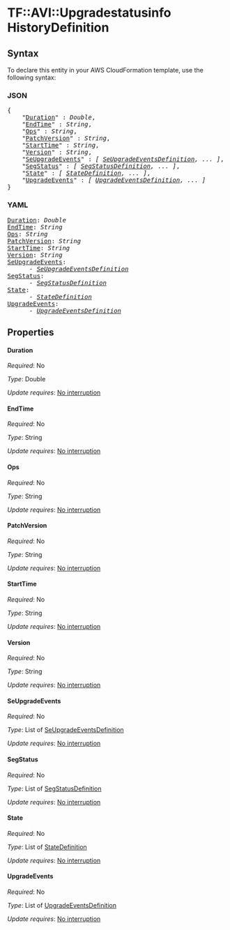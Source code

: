 # TF::AVI::Upgradestatusinfo HistoryDefinition

## Syntax

To declare this entity in your AWS CloudFormation template, use the following syntax:

### JSON

<pre>
{
    "<a href="#duration" title="Duration">Duration</a>" : <i>Double</i>,
    "<a href="#endtime" title="EndTime">EndTime</a>" : <i>String</i>,
    "<a href="#ops" title="Ops">Ops</a>" : <i>String</i>,
    "<a href="#patchversion" title="PatchVersion">PatchVersion</a>" : <i>String</i>,
    "<a href="#starttime" title="StartTime">StartTime</a>" : <i>String</i>,
    "<a href="#version" title="Version">Version</a>" : <i>String</i>,
    "<a href="#seupgradeevents" title="SeUpgradeEvents">SeUpgradeEvents</a>" : <i>[ <a href="seupgradeeventsdefinition.md">SeUpgradeEventsDefinition</a>, ... ]</i>,
    "<a href="#segstatus" title="SegStatus">SegStatus</a>" : <i>[ <a href="segstatusdefinition.md">SegStatusDefinition</a>, ... ]</i>,
    "<a href="#state" title="State">State</a>" : <i>[ <a href="statedefinition.md">StateDefinition</a>, ... ]</i>,
    "<a href="#upgradeevents" title="UpgradeEvents">UpgradeEvents</a>" : <i>[ <a href="upgradeeventsdefinition.md">UpgradeEventsDefinition</a>, ... ]</i>
}
</pre>

### YAML

<pre>
<a href="#duration" title="Duration">Duration</a>: <i>Double</i>
<a href="#endtime" title="EndTime">EndTime</a>: <i>String</i>
<a href="#ops" title="Ops">Ops</a>: <i>String</i>
<a href="#patchversion" title="PatchVersion">PatchVersion</a>: <i>String</i>
<a href="#starttime" title="StartTime">StartTime</a>: <i>String</i>
<a href="#version" title="Version">Version</a>: <i>String</i>
<a href="#seupgradeevents" title="SeUpgradeEvents">SeUpgradeEvents</a>: <i>
      - <a href="seupgradeeventsdefinition.md">SeUpgradeEventsDefinition</a></i>
<a href="#segstatus" title="SegStatus">SegStatus</a>: <i>
      - <a href="segstatusdefinition.md">SegStatusDefinition</a></i>
<a href="#state" title="State">State</a>: <i>
      - <a href="statedefinition.md">StateDefinition</a></i>
<a href="#upgradeevents" title="UpgradeEvents">UpgradeEvents</a>: <i>
      - <a href="upgradeeventsdefinition.md">UpgradeEventsDefinition</a></i>
</pre>

## Properties

#### Duration

_Required_: No

_Type_: Double

_Update requires_: [No interruption](https://docs.aws.amazon.com/AWSCloudFormation/latest/UserGuide/using-cfn-updating-stacks-update-behaviors.html#update-no-interrupt)

#### EndTime

_Required_: No

_Type_: String

_Update requires_: [No interruption](https://docs.aws.amazon.com/AWSCloudFormation/latest/UserGuide/using-cfn-updating-stacks-update-behaviors.html#update-no-interrupt)

#### Ops

_Required_: No

_Type_: String

_Update requires_: [No interruption](https://docs.aws.amazon.com/AWSCloudFormation/latest/UserGuide/using-cfn-updating-stacks-update-behaviors.html#update-no-interrupt)

#### PatchVersion

_Required_: No

_Type_: String

_Update requires_: [No interruption](https://docs.aws.amazon.com/AWSCloudFormation/latest/UserGuide/using-cfn-updating-stacks-update-behaviors.html#update-no-interrupt)

#### StartTime

_Required_: No

_Type_: String

_Update requires_: [No interruption](https://docs.aws.amazon.com/AWSCloudFormation/latest/UserGuide/using-cfn-updating-stacks-update-behaviors.html#update-no-interrupt)

#### Version

_Required_: No

_Type_: String

_Update requires_: [No interruption](https://docs.aws.amazon.com/AWSCloudFormation/latest/UserGuide/using-cfn-updating-stacks-update-behaviors.html#update-no-interrupt)

#### SeUpgradeEvents

_Required_: No

_Type_: List of <a href="seupgradeeventsdefinition.md">SeUpgradeEventsDefinition</a>

_Update requires_: [No interruption](https://docs.aws.amazon.com/AWSCloudFormation/latest/UserGuide/using-cfn-updating-stacks-update-behaviors.html#update-no-interrupt)

#### SegStatus

_Required_: No

_Type_: List of <a href="segstatusdefinition.md">SegStatusDefinition</a>

_Update requires_: [No interruption](https://docs.aws.amazon.com/AWSCloudFormation/latest/UserGuide/using-cfn-updating-stacks-update-behaviors.html#update-no-interrupt)

#### State

_Required_: No

_Type_: List of <a href="statedefinition.md">StateDefinition</a>

_Update requires_: [No interruption](https://docs.aws.amazon.com/AWSCloudFormation/latest/UserGuide/using-cfn-updating-stacks-update-behaviors.html#update-no-interrupt)

#### UpgradeEvents

_Required_: No

_Type_: List of <a href="upgradeeventsdefinition.md">UpgradeEventsDefinition</a>

_Update requires_: [No interruption](https://docs.aws.amazon.com/AWSCloudFormation/latest/UserGuide/using-cfn-updating-stacks-update-behaviors.html#update-no-interrupt)

